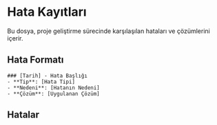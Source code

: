 # Hata Kayıtları

Bu dosya, proje geliştirme sürecinde karşılaşılan hataları ve çözümlerini içerir.

## Hata Formatı
```
### [Tarih] - Hata Başlığı
- **Tip**: [Hata Tipi]
- **Nedeni**: [Hatanın Nedeni]
- **Çözüm**: [Uygulanan Çözüm]
```

## Hatalar 